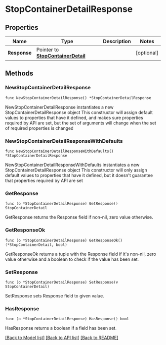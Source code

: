 # StopContainerDetailResponse

## Properties

Name | Type | Description | Notes
------------ | ------------- | ------------- | -------------
**Response** | Pointer to [**StopContainerDetail**](StopContainerDetail.md) |  | [optional] 

## Methods

### NewStopContainerDetailResponse

`func NewStopContainerDetailResponse() *StopContainerDetailResponse`

NewStopContainerDetailResponse instantiates a new StopContainerDetailResponse object
This constructor will assign default values to properties that have it defined,
and makes sure properties required by API are set, but the set of arguments
will change when the set of required properties is changed

### NewStopContainerDetailResponseWithDefaults

`func NewStopContainerDetailResponseWithDefaults() *StopContainerDetailResponse`

NewStopContainerDetailResponseWithDefaults instantiates a new StopContainerDetailResponse object
This constructor will only assign default values to properties that have it defined,
but it doesn't guarantee that properties required by API are set

### GetResponse

`func (o *StopContainerDetailResponse) GetResponse() StopContainerDetail`

GetResponse returns the Response field if non-nil, zero value otherwise.

### GetResponseOk

`func (o *StopContainerDetailResponse) GetResponseOk() (*StopContainerDetail, bool)`

GetResponseOk returns a tuple with the Response field if it's non-nil, zero value otherwise
and a boolean to check if the value has been set.

### SetResponse

`func (o *StopContainerDetailResponse) SetResponse(v StopContainerDetail)`

SetResponse sets Response field to given value.

### HasResponse

`func (o *StopContainerDetailResponse) HasResponse() bool`

HasResponse returns a boolean if a field has been set.


[[Back to Model list]](../README.md#documentation-for-models) [[Back to API list]](../README.md#documentation-for-api-endpoints) [[Back to README]](../README.md)


